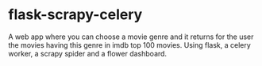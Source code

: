 # flask-scrapy-celery
A web app where you can choose a movie genre and it returns for the user the movies having this genre in imdb top 100 movies.
Using flask, a celery worker, a scrapy spider and a flower dashboard.

